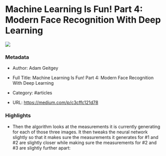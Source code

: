 # Machine Learning Is Fun! Part 4: Modern Face Recognition With Deep Learning

![](https://readwise-assets.s3.amazonaws.com/static/images/article4.6bc1851654a0.png)

### Metadata

- Author: Adam Geitgey
- Full Title: Machine Learning Is Fun! Part 4: Modern Face Recognition With Deep Learning
- Category: #articles

- URL: https://medium.com/p/c3cffc121d78

### Highlights

- Then the algorithm looks at the measurements it is currently generating for each of those three images. It then tweaks the neural network slightly so that it makes sure the measurements it generates for #1 and #2 are slightly closer while making sure the measurements for #2 and #3 are slightly further apart:
